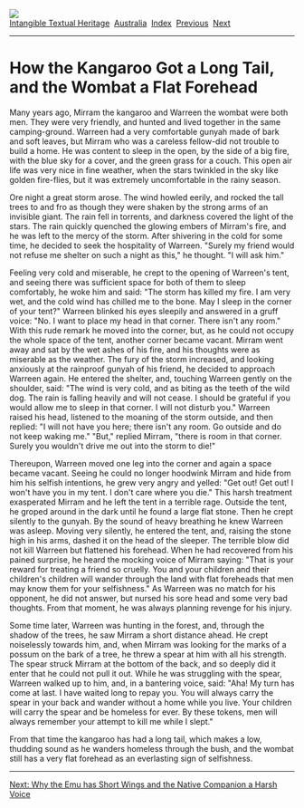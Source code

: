 [![](../../cdshop/ithlogo.png)](../../index)  
[Intangible Textual Heritage](../../index)  [Australia](../index) 
[Index](index)  [Previous](mla13)  [Next](mla15) 

------------------------------------------------------------------------

# How the Kangaroo Got a Long Tail, and the Wombat a Flat Forehead

Many years ago, Mirram the kangaroo and Warreen the wombat were both
men. They were very friendly, and hunted and lived together in the same
camping-ground. Warreen had a very comfortable gunyah made of bark and
soft leaves, but Mirram who was a careless fellow-did not trouble to
build a home. He was content to sleep in the open, by the side of a big
fire, with the blue sky for a cover, and the green grass for a couch.
This open air life was very nice in fine weather, when the stars
twinkled in the sky like golden fire-flies, but it was extremely
uncomfortable in the rainy season.

Ore night a great storm arose. The wind howled eerily, and rocked the
tall trees to and fro as though they were shaken by the strong arms of
an invisible giant. The rain fell in torrents, and darkness covered the
light of the stars. The rain quickly quenched the glowing embers of
Mirram's fire, and he was left to the mercy of the storm. After
shivering in the cold for some time, he decided to seek the hospitality
of Warreen. "Surely my friend would not refuse me shelter on such a
night as this," he thought. "I will ask him."

Feeling very cold and miserable, he crept to the opening of Warreen's
tent, and seeing there was sufficient space for both of them to sleep
comfortably, he woke him and said: "The storm has killed my fire. I am
very wet, and the cold wind has chilled me to the bone. May I sleep in
the corner of your tent?" Warreen blinked his eyes sleepily and answered
in a gruff voice: "No. I want to place my head in that corner. There
isn't any room." With this rude remark he moved into the corner, but, as
he could not occupy the whole space of the tent, another corner became
vacant. Mirram went away and sat by the wet ashes of his fire, and his
thoughts were as miserable as the weather. The fury of the storm
increased, and looking anxiously at the rainproof gunyah of his friend,
he decided to approach Warreen again. He entered the shelter, and,
touching Warreen gently on the shoulder, said: "The wind is very cold,
and as biting as the teeth of the wild dog. The rain is falling heavily
and will not cease. I should be grateful if you would allow me to sleep
in that corner. I will not disturb you." Warreen raised his head,
listened to the moaning of the storm outside, and then replied: "I will
not have you here; there isn't any room. Go outside and do not keep
waking me." "But," replied Mirram, "there is room in that corner. Surely
you wouldn't drive me out into the storm to die!"

Thereupon, Warreen moved one leg into the corner and again a space
became vacant. Seeing he could no longer hoodwink Mirram and hide from
him his selfish intentions, he grew very angry and yelled: "Get out! Get
out! I won't have you in my tent. I don't care where you die." This
harsh treatment exasperated Mirram and he left the tent in a terrible
rage. Outside the tent, he groped around in the dark until he found a
large flat stone. Then he crept silently to the gunyah. By the sound of
heavy breathing he knew Warreen was asleep. Moving very silently, he
entered the tent, and, raising the stone high in his arms, dashed it on
the head of the sleeper. The terrible blow did not kill Warreen but
flattened his forehead. When he had recovered from his pained surprise,
he heard the mocking voice of Mirram saying: "That is your reward for
treating a friend so cruelly. You and your children and their children's
children will wander through the land with flat foreheads that men may
know them for your selfishness." As Warreen was no match for his
opponent, he did not answer, but nursed his sore head and some very bad
thoughts. From that moment, he was always planning revenge for his
injury.

Some time later, Warreen was hunting in the forest, and, through the
shadow of the trees, he saw Mirram a short distance ahead. He crept
noiselessly towards him, and, when Mirram was looking for the marks of a
possum on the bark of a tree, he threw a spear at him with all his
strength. The spear struck Mirram at the bottom of the back, and so
deeply did it enter that he could not pull it out. While he was
struggling with the spear, Warreen walked up to him, and, in a bantering
voice, said: "Aha! My turn has come at last. I have waited long to repay
you. You will always carry the spear in your back and wander without a
home while you live. Your children will carry the spear and be homeless
for ever. By these tokens, men will always remember your attempt to kill
me while I slept."

From that time the kangaroo has had a long tail, which makes a low,
thudding sound as he wanders homeless through the bush, and the wombat
still has a very flat forehead as an everlasting sign of selfishness.

------------------------------------------------------------------------

[Next: Why the Emu has Short Wings and the Native Companion a Harsh
Voice](mla15)

